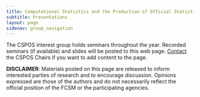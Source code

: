 ```yaml
---
title: Computational Statistics and the Production of Official Statistics (CSPOS)
subtitle: Presentations
layout: page
sidenav: group_navigation
---
```

<p>The CSPOS interest group holds seminars throughout the year. Recorded seminars (if available) and slides will be posted to this web page. <a href="">Contact</a> the CSPOS Chairs if you want to add content to the page.</p>
   
<p><b>DISCLAIMER</b>: Materials posted on this page are released to inform interested parties of research and to encourage discussion. Opinions expressed are those of the authors and do not necessarily reflect the official position of the FCSM or the participating agencies.</p>
